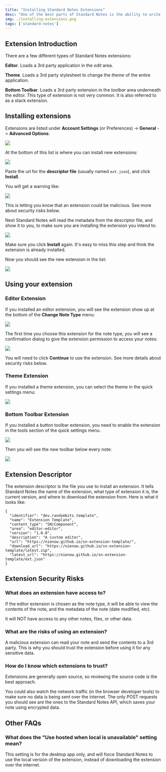 ```yaml
---
title: "Installing Standard Notes Extensions"
desc: "One of the best parts of Standard Notes is the ability to write extensions. The guide covers how to install extensions."
img: ./installing-extensions.png
tags: ['standard-notes']
---
```


## Extension Introduction

There are a few different types of Standard Notes extensions:

**Editor**. Loads a 3rd party application in the *edit* area.

**Theme**. Loads a 3rd party stylesheet to change the *theme* of the entire application.

**Bottom Toolbar**. Loads a 3rd party extension in the *toolbar* area underneath the editor. This type of extension is not very common. It is also referred to as a stack extension.

## Installing extensions

Extensions are listed under **Account Settings** (or Preferences) -> **General** -> **Advanced Options**:

<img src="/images/sn/pref.png"/>

At the bottom of this list is where you can install new extensions:

<img src="/images/sn/install.png"/>

Paste the url for the **descriptor file** (usually named `ext.json`), and click **Install**.

You will get a warning like:

<img src="/images/sn/warning1.png"/>

This is letting you know that an extension could be malicious. See more about security risks below.

Next Standard Notes will read the metadata from the descriptor file, and show it to you, to make sure you are installing the extension you intend to:

<img src="/images/sn/confirm-install.png"/>

Make sure you click **Install** again. It's easy to miss this step and think the extension is already installed.

Now you should see the new extension in the list:

<img src="/images/sn/install-entry.png"/>

## Using your extension

### Editor Extension

If you installed an editor extension, you will see the extension show up at the bottom of the **Change Note Type** menu:

<img src="/images/sn/choose-editor.png"/>

The first time you choose this extension for the note type, you will see a confirmation dialog to give the extension permission to access your notes:

<img src="/images/sn/interact.png"/>

You will need to click **Continue** to use the extension. See more details about security risks below.

### Theme Extension

If you installed a theme extension, you can select the theme in the quick settings menu:

<img src="/images/sn/appearance.png"/>

### Bottom Toolbar Extension

If you installed a button toolbar extension, you need to enable the extension in the tools section of the quick settings menu.

<img src="/images/sn/tools.png"/>

Then you will see the new toolbar below every note:

<img src="/images/sn/toolbar.png"/>



## Extension Descriptor

The extension descriptor is the file you use to install an extension. It tells Standard Notes the name of the extension, what type of extension it is, the current version, and where to download the extension from. Here is what it looks like:

```
{
  "identifier": "dev.randombits.template",
  "name": "Extension Template",
  "content_type": "SN|Component",
  "area": "editor-editor",
  "version": "1.0.0",
  "description": "A custom editor",
  "url": "https://nienow.github.io/sn-extension-template/",
  "download_url": "https://nienow.github.io/sn-extension-template/latest.zip",
  "latest_url": "https://nienow.github.io/sn-extension-template/ext.json"
}
```

## Extension Security Risks

### What does an extension have access to?

If the editor extension is chosen as the note type, it will be able to view the contents of the note, and the metadata of the note (date modified, etc).

It will NOT have access to any other notes, files, or other data.

### What are the risks of using an extension?

A malicious extension can read your note and send the contents to a 3rd party. This is why you should trust the extension before using it for any sensitive data.

### How do I know which extensions to trust?

Extensions are generally open source, so reviewing the source code is the best approach.

You could also watch the network traffic (in the browser developer tools) to make sure no data is being sent over the internet. The only POST requests you should see are the ones to the Standard Notes API, which saves your note using encrypted data.

## Other FAQs

### What does the "Use hosted when local is unavailable" setting mean?

This setting is for the desktop app only, and will force Standard Notes to use the local version of the extension, instead of downloading the extension over the internet.